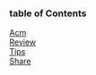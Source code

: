 ### table of Contents
[Acm](./leetcode.md)   
[Review](./marked_blog.md)  
[Tips](./tips.md)  
[Share](./article_java_generic.md)    